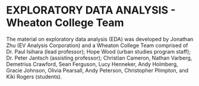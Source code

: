 # EXPLORATORY DATA ANALYSIS - Wheaton College Team
The material on exploratory data analysis (EDA) was developed by Jonathan Zhu (EV Analysis Corporation)  and a Wheaton College Team comprised of  Dr. Paul Isihara (lead professor); Hope Wood (urban studies program staff); Dr. Peter Jantsch (assisting professor); Christian Cameron, Nathan Varberg, Demetrius Crawford, Sean Ferguson, Lucy Henneker, Andy Holmberg, Gracie Johnson,
Olivia Pearsall, Andy Peterson, Christopher Plimpton, and Kiki Rogers (students). 
